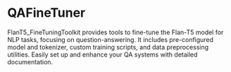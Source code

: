 # QAFineTuner
FlanT5_FineTuningToolkit provides tools to fine-tune the Flan-T5 model for NLP tasks, focusing on question-answering. It includes pre-configured model and tokenizer, custom training scripts, and data preprocessing utilities. Easily set up and enhance your QA systems with detailed documentation.
